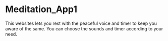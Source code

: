 # Meditation_App1

This websites lets you rest with the peaceful voice and timer to keep you aware of the same.
You can choose the sounds and timer according to your need.
